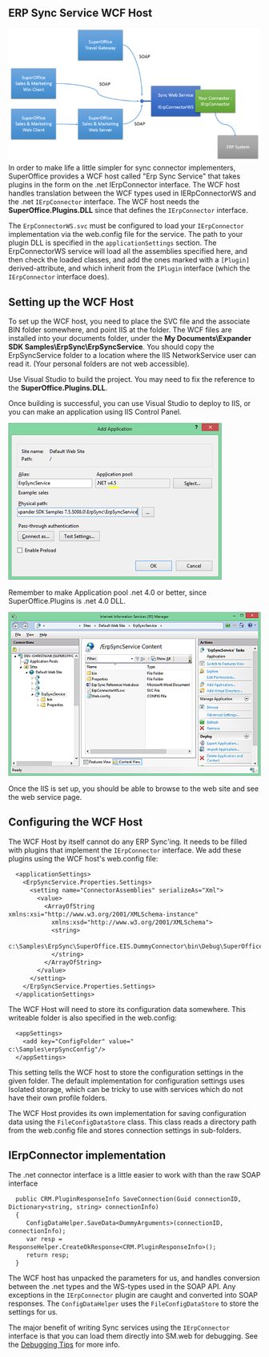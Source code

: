 <properties date="2016-05-11"
SortOrder="5"
/>

ERP Sync Service WCF Host
-------------------------

![](Slide1.png)
In order to make life a little simpler for sync connector implementers, SuperOffice provides a WCF host called "Erp Sync Service" that takes plugins in the form on the .net IErpConnector interface. The WCF host handles translation between the WCF types used in IERpConnectorWS and the .net `IErpConnector` interface. The WCF host needs the **SuperOffice.Plugins.DLL** since that defines the `IErpConnector` interface.

The `ErpConnectorWS.svc` must be configured to load your `IErpConnector` implementation via the web.config file for the service. The path to your plugin DLL is specified in the `applicationSettings` section. The ErpConnectorWS service will load all the assemblies specified here, and then check the loaded classes, and add the ones marked with a `[Plugin]` derived-attribute, and which inherit from the `IPlugin` interface (which the `IErpConnector` interface does).

Setting up the WCF Host
-----------------------

To set up the WCF host, you need to place the SVC file and the associate BIN folder somewhere, and point IIS at the folder. The WCF files are installed into your documents folder, under the **My Documents\\Expander SDK Samples\\ErpSync\\ErpSyncService**.
You should copy the ErpSyncService folder to a location where the IIS NetworkService user can read it. (Your personal folders are not web accessible).

Use Visual Studio to build the project. You may need to fix the reference to the **SuperOffice.Plugins.DLL**.

Once building is successful, you can use Visual Studio to deploy to IIS, or you can make an application using IIS Control Panel.

![](iis-add-application.png)

Remember to make Application pool .net 4.0 or better, since SuperOffice.Plugins is .net 4.0 DLL.

![](erp-sync-svc.png)

Once the IIS is set up, you should be able to browse to the web site and see the web service page.

Configuring the WCF Host
------------------------

The WCF Host by itself cannot do any ERP Sync'ing. It needs to be filled with plugins that implement the `IErpConnector` interface. We add these plugins using the WCF host's web.config file:

```
  <applicationSettings>
    <ErpSyncService.Properties.Settings>
      <setting name="ConnectorAssemblies" serializeAs="Xml">
        <value>
          <ArrayOfString
xmlns:xsi="http://www.w3.org/2001/XMLSchema-instance"
            xmlns:xsd="http://www.w3.org/2001/XMLSchema">
            <string>
              
c:\Samples\ErpSync\SuperOffice.EIS.DummyConnector\bin\Debug\SuperOffice.EIS.DummyConnector.dll
            </string>
          </ArrayOfString>
        </value>
      </setting>
    </ErpSyncService.Properties.Settings>
  </applicationSettings>
```

 

The WCF Host will need to store its configuration data somewhere. This writeable folder is also specified in the web.config:

```
  <appSettings>
    <add key="ConfigFolder" value="
c:\Samples\erpSyncConfig"/>
  </appSettings>
```

This setting tells the WCF host to store the configuration settings in the given folder. The default implementation for configuration settings uses Isolated storage, which can be tricky to use with services which do not have their own profile folders.

The WCF Host provides its own implementation for saving configuration data using the `FileConfigDataStore` class. This class reads a directory path from the web.config file and stores connection settings in sub-folders.

IErpConnector implementation
----------------------------

The .net connector interface is a little easier to work with than the raw SOAP interface

      public CRM.PluginResponseInfo SaveConnection(Guid connectionID,
    Dictionary<string, string> connectionInfo)
      {
         ConfigDataHelper.SaveData<DummyArguments>(connectionID,
    connectionInfo);
         var resp =
    ResponseHelper.CreateOkResponse<CRM.PluginResponseInfo>();
         return resp;
      }

The WCF host has unpacked the parameters for us, and handles conversion between the .net types and the WS-types used in the SOAP API. Any exceptions in the `IErpConnector` plugin are caught and converted into SOAP responses.
The `ConfigDataHelper` uses the `FileConfigDataStore` to store the settings for us.

The major benefit of writing Sync services using the `IErpConnector` interface is that you can load them directly into SM.web for debugging. See the [Debugging Tips](../Tips%20for%20Development.md) for more info.
